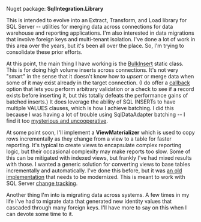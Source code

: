 Nuget package: **SqlIntegration.Library**

This is intended to evolve into an Extract, Transform, and Load library for SQL Server -- utilities for merging data across connections for data warehouse and reporting applications. I'm also interested in data migrations that involve foreign keys and multi-tenant isolation. I've done a lot of work in this area over the years, but it's been all over the place. So, I'm trying to consolidate these prior efforts.

At this point, the main thing I have working is the [BulkInsert](https://github.com/adamosoftware/SqlIntegration/blob/master/SqlIntegration.Library/BulkInsert.cs) static class. This is for doing high volume inserts across connections. It's not very "smart" in the sense that it doesn't know how to *upsert* or merge data when some of it may exist already in the target connection. (I do offer a [callback](https://github.com/adamosoftware/SqlIntegration/blob/master/SqlIntegration.Library/Classes/BulkInsertOptions.cs#L12) option that lets you perform arbitrary validation or a check to see if a record exists before inserting it, but this totally defeats the performance gains of batched inserts.) It does leverage the ability of SQL INSERTs to have multiple VALUES clauses, which is how I achieve batching. I did this because I was having a lot of trouble using SqlDataAdapter batching -- I find it too [mysterious and uncooperative](https://github.com/dotnet/corefx/issues/29391).

At some point soon, I'll implement a **ViewMaterializer** which is used to copy rows incrementally as they change from a view to a table for faster reporting. It's typical to create views to encapsulate complex reporting logic, but their occasional complexity may make reports too slow. Some of this can be mitigated with indexed views, but frankly I've had mixed results with those. I wanted a generic solution for converting views to base tables incrementally and automatically. I've done this before, but it was [an old implementation](https://github.com/adamosoftware/ViewMaterializer/blob/master/ViewMaterializer/ViewMaterializer.cs) that needs to be modernized. This is meant to work with SQL Server [change tracking](https://docs.microsoft.com/en-us/sql/relational-databases/track-changes/about-change-tracking-sql-server?view=sql-server-2017).

Another thing I'm into is migrating data across systems. A few times in my life I've had to migrate data that generated new identity values that cascaded through many foreign keys. I'll have more to say on this when I can devote some time to it.
